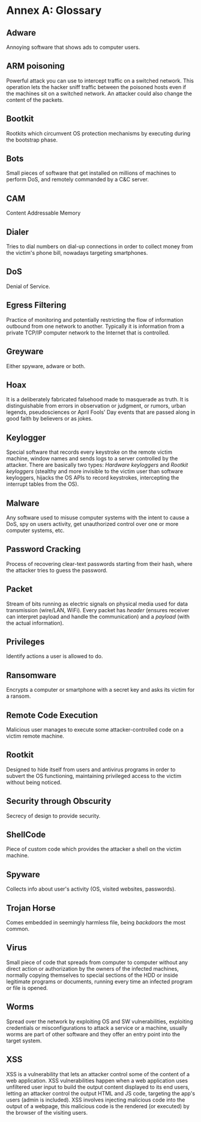 # Annex A: Glossary

## Adware 

Annoying software that shows ads to computer users.

## ARM poisoning 

Powerful attack you can use to intercept traffic on a switched network. This operation lets the hacker sniff traffic between the poisoned hosts even if the machines sit on a switched network. An attacker could also change the content of the packets.

## Bootkit

Rootkits which circumvent OS protection mechanisms by executing during the bootstrap phase.

## Bots

Small pieces of software that get installed on millions of machines to perform DoS, and remotely commanded by a C&C server.

## CAM

Content Addressable Memory

## Dialer

Tries to dial numbers on dial-up connections in order to collect money from the victim's phone bill, nowadays targeting smartphones.

## DoS

Denial of Service.

## Egress Filtering

Practice of monitoring and potentially restricting the flow of information outbound from one network to another. Typically it is information from a private TCP/IP computer network to the Internet that is controlled.

## Greyware

Either spyware, adware or both.

## Hoax

It is a deliberately fabricated falsehood made to masquerade as truth. It is distinguishable from errors in observation or judgment, or rumors, urban legends, pseudosciences or April Fools' Day events that are passed along in good faith by believers or as jokes.

## Keylogger

Special software that records every keystroke on the remote victim machine, window names and sends logs to a server controlled by the attacker. There are basically two types: _Hardware keyloggers_ and _Rootkit keyloggers_ \(stealthy and more invisible to the victim user than software keyloggers, hijacks the OS APIs to record keystrokes, intercepting the interrupt tables from the OS\).

## Malware

Any software used to misuse computer systems with the intent to cause a DoS, spy on users activity, get unauthorized control over one or more computer systems, etc.

## Password Cracking

Process of recovering clear-text passwords starting from their hash, where the attacker tries to guess the password.

## Packet

Stream of bits running as electric signals on physical media used for data transmission \(wire/LAN, WiFi\). Every packet has _header_ \(ensures receiver can interpret payload and handle the communication\) and a _payload_ \(with the actual information\).

## Privileges

Identify actions a user is allowed to do.

## Ransomware

Encrypts a computer or smartphone with a secret key and asks its victim for a ransom.

## Remote Code Execution

Malicious user manages to execute some attacker-controlled code on a victim remote machine.

## Rootkit

Designed to hide itself from users and antivirus programs in order to subvert the OS functioning, maintaining privileged access to the victim without being noticed.

## Security through Obscurity

Secrecy of design to provide security.

## ShellCode

Piece of custom code which provides the attacker a shell on the victim machine.

## Spyware

Collects info about user's activity \(OS, visited websites, passwords\).

## Trojan Horse

Comes embedded in seemingly harmless file, being _backdoors_ the most common.

## Virus

Small piece of code that spreads from computer to computer without any direct action or authorization by the owners of the infected machines, normally copying themselves to special sections of the HDD or inside legitimate programs or documents, running every time an infected program or file is opened.

## Worms

Spread over the network by exploiting OS and SW vulnerabilities, exploiting credentials or misconfigurations to attack a service or a machine, usually worms are part of other software and they offer an entry point into the target system.

## XSS

XSS is a vulnerability that lets an attacker control some of the content of a web application. XSS vulnerabilities happen when a web application uses unfiltered user input to build the output content displayed to its end users, letting an attacker control the output HTML and JS code, targeting the app's users \(admin is included\). XSS involves injecting malicious code into the output of a webpage, this malicious code is the rendered \(or executed\) by the browser of the visiting users.

